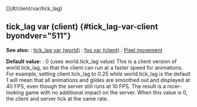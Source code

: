 []{#/client/var/tick_lag}
## tick_lag var (client) {#tick_lag-var-client byondver="511"}
**See also:**
:   [tick_lag var (world)](#/world/var/tick_lag)
:   [fps var (client)](#/client/var/fps)
:   [Pixel movement](#/%7Bnotes%7D/pixel-movement)
<!-- -->
**Default value:**
:   0 (uses world.tick_lag value)
This is a client version of world.tick_lag, so that the client can run
at a faster speed for animations. For example, setting client.tick_lag
to 0.25 while world.tick_lag is the default 1 will mean that all
animations and glides are smoothed out and displayed at 40 FPS, even
though the server still runs at 10 FPS. The result is a nicer-looking
game with no additional impact on the server.
When this value is 0, the client and server tick at the same rate.